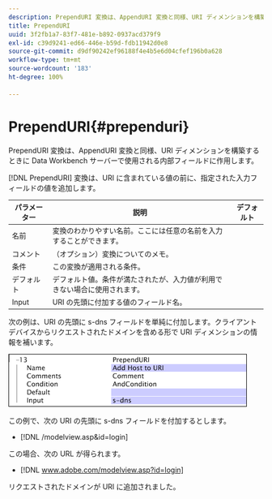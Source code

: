 ```yaml
---
description: PrependURI 変換は、AppendURI 変換と同様、URI ディメンションを構築するときに Data Workbench サーバーで使用される内部フィールドに作用します。
title: PrependURI
uuid: 3f2fb1a7-83f7-481e-b892-0937acd379f9
exl-id: c39d9241-ed66-446e-b59d-fdb11942d0e8
source-git-commit: d9df90242ef96188f4e4b5e6d04cfef196b0a628
workflow-type: tm+mt
source-wordcount: '183'
ht-degree: 100%

---
```


# PrependURI{#prependuri}

PrependURI 変換は、AppendURI 変換と同様、URI ディメンションを構築するときに Data Workbench サーバーで使用される内部フィールドに作用します。

[!DNL PrependURI] 変換は、URI に含まれている値の前に、指定された入力フィールドの値を追加します。

| パラメーター | 説明 | デフォルト |
|---|---|---|
| 名前 | 変換のわかりやすい名前。ここには任意の名前を入力することができます。 |  |
| コメント | （オプション）変換についてのメモ。 |  |
| 条件 | この変換が適用される条件。 |  |
| デフォルト | デフォルト値。条件が満たされたが、入力値が利用できない場合に使用されます。 |  |
| Input | URI の先頭に付加する値のフィールド名。 |  |

次の例は、URI の先頭に s-dns フィールドを単純に付加します。クライアントデバイスからリクエストされたドメインを含める形で URI ディメンションの情報を補います。

![](assets/cfg_TransformationType_PrependURI.png)

この例で、次の URI の先頭に s-dns フィールドを付加するとします。

* [!DNL /modelview.asp&id=login]

この場合、次の URL が得られます。

* [!DNL www.adobe.com/modelview.asp?id=login]

リクエストされたドメインが URI に追加されました。
